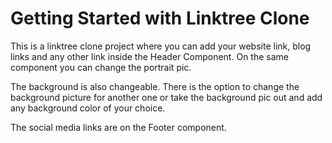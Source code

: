 # Getting Started with Linktree Clone

This is a linktree clone project where you can add your website link, blog links and any other link inside the Header Component. On the same component you can change the portrait pic.

The background is also changeable. There is the option to change the background picture for another one or take the background pic out and add any background color of your choice.

The social media links are on the Footer component.





